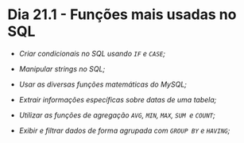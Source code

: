 # Dia 21.1 - Funções mais usadas no SQL


  * _Criar condicionais no SQL usando `IF` e `CASE`;_

  * _Manipular strings no SQL;_

  * _Usar as diversas funções matemáticas do MySQL;_

  * _Extrair informações específicas sobre datas de uma tabela;_

  * _Utilizar as funções de agregação `AVG`, `MIN`, `MAX`, `SUM `e `COUNT`;_

  * _Exibir e filtrar dados de forma agrupada com `GROUP BY` e `HAVING`;_
